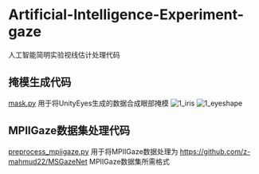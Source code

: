 # Artificial-Intelligence-Experiment-gaze
人工智能简明实验视线估计处理代码

## 掩模生成代码
[mask.py](https://github.com/Power-Z/Artificial-Intelligence-Experiment-gaze/blob/main/mask.py)
用于将UnityEyes生成的数据合成眼部掩模
![1_iris](https://user-images.githubusercontent.com/44609542/231934364-5e5d6096-ce68-48d1-8fef-1f83645d421d.jpg)
![1_eyeshape](https://user-images.githubusercontent.com/44609542/231934402-67c8ccc3-2a55-4497-be3d-e9ed4c3a59f7.jpg)


## MPIIGaze数据集处理代码
[preprocess_mpiigaze.py](https://github.com/Power-Z/Artificial-Intelligence-Experiment-gaze/blob/main/preprocess_mpiigaze.py)
用于将MPIIGaze数据处理为 https://github.com/z-mahmud22/MSGazeNet MPIIGaze数据集所需格式



